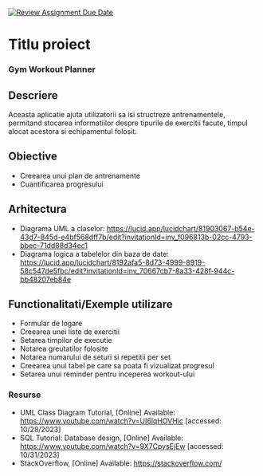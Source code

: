 [![Review Assignment Due Date](https://classroom.github.com/assets/deadline-readme-button-24ddc0f5d75046c5622901739e7c5dd533143b0c8e959d652212380cedb1ea36.svg)](https://classroom.github.com/a/YmUJH1TE)
# Titlu proiect
### Gym Workout Planner

## Descriere
Aceasta aplicatie ajuta utilizatorii sa isi structreze antrenamentele, permitand stocarea informatiilor despre tipurile de exercitii facute, timpul alocat acestora si echipamentul folosit.

## Obiective
* Creearea unui plan de antrenamente
* Cuantificarea progresului

## Arhitectura
* Diagrama UML a claselor: https://lucid.app/lucidchart/81903067-b54e-43d7-845d-e4bf568dff7b/edit?invitationId=inv_f096813b-02cc-4793-bbec-71dd88d34ec1
* Diagrama logica a tabelelor din baza de date: https://lucid.app/lucidchart/8192afa5-8d73-4999-8919-58c547de5fbc/edit?invitationId=inv_70667cb7-8a33-428f-944c-bb48207eb84e


## Functionalitati/Exemple utilizare
* Formular de logare
* Creearea unei liste de exercitii
* Setarea timpilor de executie
* Notarea greutatilor folosite
* Notarea numarului de seturi si repetitii per set
* Creearea unui tabel pe care sa poata fi vizualizat progresul
* Setarea unui reminder pentru inceperea workout-ului

### Resurse
* UML Class Diagram Tutorial, [Online] Available: https://www.youtube.com/watch?v=UI6lqHOVHic [accessed: 10/28/2023]
* SQL Tutorial: Database design, [Online] Available: https://www.youtube.com/watch?v=9X7CpysEjEw [accessed: 10/31/2023]
* StackOverflow, [Online] Available: https://stackoverflow.com/
